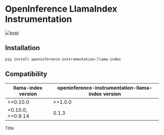 # OpenInference LlamaIndex Instrumentation

[![pypi](https://badge.fury.io/py/openinference-instrumentation-llama-index.svg)](https://pypi.org/project/openinference-instrumentation-llama-index/)

## Installation

    pip install openinference-instrumentation-llama-index

## Compatibility

| llama-index version | openinference-instrumentation-llama-index version |
|---------------------|---------------------------------------------------|
| \>=0.10.0           | \>=1.0.0                                          |
| \<0.10.0, \>=0.9.14 | 0.1.3                                             |

Title
